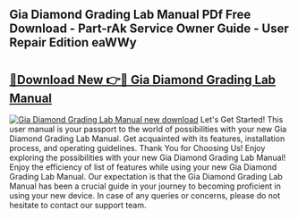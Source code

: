 ## Gia Diamond Grading Lab Manual PDf Free Download - Part-rAk Service Owner Guide - User Repair Edition eaWWy

# <h2><a href="http://bc28533.oget.top/?id=Gia+Diamond+Grading+Lab+Manual">🔗Download New 👉🔴 Gia Diamond Grading Lab Manual</a></h2>

[![Gia Diamond Grading Lab Manual new download](https://i.imgur.com/5g1atiW.png)](http://bc28533.oget.top/?id=Gia+Diamond+Grading+Lab+Manual)
Let's Get Started! This user manual is your passport to the world of possibilities with your new Gia Diamond Grading Lab Manual. Get acquainted with its features, installation process, and operating guidelines. Thank You for Choosing Us! Enjoy exploring the possibilities with your new Gia Diamond Grading Lab Manual! Enjoy the efficiency of list of features while using your new Gia Diamond Grading Lab Manual. Our expectation is that the Gia Diamond Grading Lab Manual has been a crucial guide in your journey to becoming proficient in using your new device. In case of any queries or concerns, please do not hesitate to contact our support team.
